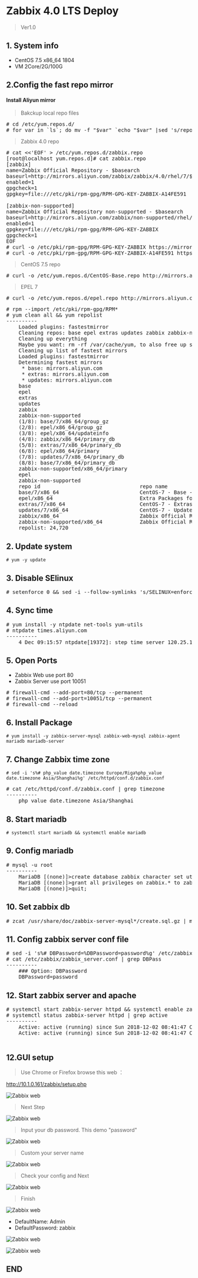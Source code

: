 # Zabbix 4.0 LTS Deploy
> Ver1.0

## 1. System info

- CentOS 7.5 x86_64 1804
- VM 2Core/2G/100G



## 2.Config the fast repo mirror

#### Install Aliyun mirror

> Bakckup local repo files 

<pre>
# cd /etc/yum.repos.d/
# for var in `ls`; do mv -f "$var" `echo "$var" |sed 's/repo$/repo.bak/'`; done
</pre>

> Zabbix 4.0 repo
<pre>
# cat <<'EOF' > /etc/yum.repos.d/zabbix.repo
[root@localhost yum.repos.d]# cat zabbix.repo 
[zabbix]
name=Zabbix Official Repository - $basearch
baseurl=http://mirrors.aliyun.com/zabbix/zabbix/4.0/rhel/7/$basearch/
enabled=1
gpgcheck=1
gpgkey=file:///etc/pki/rpm-gpg/RPM-GPG-KEY-ZABBIX-A14FE591

[zabbix-non-supported]
name=Zabbix Official Repository non-supported - $basearch 
baseurl=http://mirrors.aliyun.com/zabbix/non-supported/rhel/7/$basearch/
enabled=1
gpgkey=file:///etc/pki/rpm-gpg/RPM-GPG-KEY-ZABBIX
gpgcheck=1
EOF
# curl -o /etc/pki/rpm-gpg/RPM-GPG-KEY-ZABBIX https://mirrors.aliyun.com/zabbix/RPM-GPG-KEY-ZABBIX
# curl -o /etc/pki/rpm-gpg/RPM-GPG-KEY-ZABBIX-A14FE591 https://mirrors.aliyun.com/zabbix/RPM-GPG-KEY-ZABBIX-A14FE591
</pre>

> CentOS 7.5 repo

<pre>
# curl -o /etc/yum.repos.d/CentOS-Base.repo http://mirrors.aliyun.com/repo/Centos-7.repo
</pre>

> EPEL 7

<pre>
# curl -o /etc/yum.repos.d/epel.repo http://mirrors.aliyun.com/repo/epel-7.repo
</pre>

<pre>
# rpm --import /etc/pki/rpm-gpg/RPM*
# yum clean all && yum repolist
----------
    Loaded plugins: fastestmirror
    Cleaning repos: base epel extras updates zabbix zabbix-non-supported
    Cleaning up everything
    Maybe you want: rm -rf /var/cache/yum, to also free up space taken by orphaned data from disabled or removed repos
    Cleaning up list of fastest mirrors
    Loaded plugins: fastestmirror
    Determining fastest mirrors
     * base: mirrors.aliyun.com
     * extras: mirrors.aliyun.com
     * updates: mirrors.aliyun.com
    base                                                                               | 3.6 kB  00:00:00     
    epel                                                                               | 3.2 kB  00:00:00     
    extras                                                                             | 3.4 kB  00:00:00     
    updates                                                                            | 3.4 kB  00:00:00     
    zabbix                                                                             | 2.9 kB  00:00:00     
    zabbix-non-supported                                                               |  951 B  00:00:00     
    (1/8): base/7/x86_64/group_gz                                                      | 166 kB  00:00:00     
    (2/8): epel/x86_64/group_gz                                                        |  88 kB  00:00:00     
    (3/8): epel/x86_64/updateinfo                                                      | 929 kB  00:00:00     
    (4/8): zabbix/x86_64/primary_db                                                    |  26 kB  00:00:00     
    (5/8): extras/7/x86_64/primary_db                                                  | 205 kB  00:00:01     
    (6/8): epel/x86_64/primary                                                         | 3.6 MB  00:00:01     
    (7/8): updates/7/x86_64/primary_db                                                 | 6.0 MB  00:00:01     
    (8/8): base/7/x86_64/primary_db                                                    | 5.9 MB  00:00:02     
    zabbix-non-supported/x86_64/primary                                                | 1.6 kB  00:00:00     
    epel                                                                                          12716/12716
    zabbix-non-supported                                                                                  4/4
    repo id                                repo name                                                    status
    base/7/x86_64                          CentOS-7 - Base - mirrors.aliyun.com                          9,911
    epel/x86_64                            Extra Packages for Enterprise Linux 7 - x86_64               12,716
    extras/7/x86_64                        CentOS-7 - Extras - mirrors.aliyun.com                          434
    updates/7/x86_64                       CentOS-7 - Updates - mirrors.aliyun.com                       1,614
    zabbix/x86_64                          Zabbix Official Repository - x86_64                              41
    zabbix-non-supported/x86_64            Zabbix Official Repository non-supported - x86_64                 4
    repolist: 24,720
</pre>

## 2. Update system

    # yum -y update

## 3. Disable SElinux

<pre>
# setenforce 0 && sed -i --follow-symlinks 's/SELINUX=enforcing/SELINUX=disabled/g' /etc/sysconfig/selinux
</pre>

## 4. Sync time
<pre>
# yum install -y ntpdate net-tools yum-utils
# ntpdate times.aliyun.com
----------
    4 Dec 09:15:57 ntpdate[19372]: step time server 120.25.115.19 offset 29708.538151 sec
</pre>
## 5. Open Ports

- Zabbix Web use port 80
- Zabbix Server use port 10051 

<pre>
# firewall-cmd --add-port=80/tcp --permanent
# firewall-cmd --add-port=10051/tcp --permanent
# firewall-cmd --reload
</pre>

## 6. Install Package
    # yum install -y zabbix-server-mysql zabbix-web-mysql zabbix-agent mariadb mariadb-server

## 7. Change Zabbix time zone
    # sed -i 's%# php_value date.timezone Europe/Riga%php_value date.timezone Asia/Shanghai%g' /etc/httpd/conf.d/zabbix.conf
    
<pre>
# cat /etc/httpd/conf.d/zabbix.conf | grep timezone
----------
    php_value date.timezone Asia/Shanghai
</pre>

## 8. Start mariadb
    # systemctl start mariadb && systemctl enable mariadb

## 9. Config mariadb

<pre>
# mysql -u root
----------
    MariaDB [(none)]>create database zabbix character set utf8 collate utf8_bin;
    MariaDB [(none)]>grant all privileges on zabbix.* to zabbix@localhost identified by 'password';
    MariaDB [(none)]>quit;
</pre>

## 10. Set zabbix db
<pre>
# zcat /usr/share/doc/zabbix-server-mysql*/create.sql.gz | mysql -uzabbix -ppassword zabbix
</pre>

## 11. Config zabbix server conf file
<pre>
# sed -i 's%# DBPassword=%DBPassword=password%g' /etc/zabbix/zabbix_server.conf
# cat /etc/zabbix/zabbix_server.conf | grep DBPass
----------
    ### Option: DBPassword
    DBPassword=password
</pre>

## 12. Start zabbix server and apache

<pre>
# systemctl start zabbix-server httpd && systemctl enable zabbix-server httpd
# systemctl status zabbix-server httpd | grep active
----------
    Active: active (running) since Sun 2018-12-02 08:41:47 CST; 15s ago
    Active: active (running) since Sun 2018-12-02 08:41:47 CST; 15s ago

</pre>

## 12.GUI setup

> Use Chrome or Firefox browse this web ：

http://10.1.0.161/zabbix/setup.php

![Zabbix web](https://github.com/LeoShi2018/LinuxTutorial/blob/master/Zabbix/images/image001.png)

> Next Step

![Zabbix web](https://github.com/LeoShi2018/LinuxTutorial/blob/master/Zabbix/images/image002.png)

> Input your db password. This demo "password"

![Zabbix web](https://github.com/LeoShi2018/LinuxTutorial/blob/master/Zabbix/images/image003.png)

> Custom your server name

![Zabbix web](https://github.com/LeoShi2018/LinuxTutorial/blob/master/Zabbix/images/image004.png)

> Check your config and Next

![Zabbix web](https://github.com/LeoShi2018/LinuxTutorial/blob/master/Zabbix/images/image005.png)

> Finish

![Zabbix web](https://github.com/LeoShi2018/LinuxTutorial/blob/master/Zabbix/images/image006.png)

- DefaultName: Admin
- DefaultPassword: zabbix

![Zabbix web](https://github.com/LeoShi2018/LinuxTutorial/blob/master/Zabbix/images/image007.png)

![Zabbix web](https://github.com/LeoShi2018/LinuxTutorial/blob/master/Zabbix/images/image008.png)

## END
